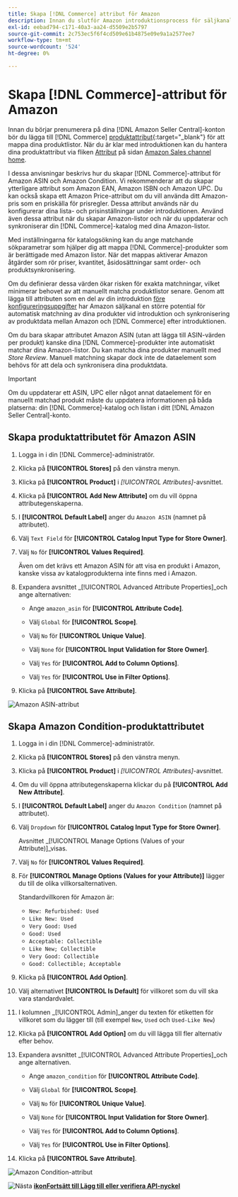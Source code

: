 ```yaml
---
title: Skapa [!DNL Commerce] attribut för Amazon
description: Innan du slutför Amazon introduktionsprocess för säljkanaler måste du kontrollera att du har de [!UICONTROL Commerce] produktattribut du behöver.
exl-id: eebad794-c171-40a3-aa24-d5509e2b5797
source-git-commit: 2c753ec5f6f4cd509e61b4875e09e9a1a2577ee7
workflow-type: tm+mt
source-wordcount: '524'
ht-degree: 0%

---
```


# Skapa [!DNL Commerce]-attribut för Amazon

Innan du börjar prenumerera på dina [!DNL Amazon Seller Central]-konton bör du lägga till [!DNL Commerce] [produktattribut](https://docs.magento.com/user-guide/stores/attributes-product.html){:target=&quot;_blank&quot;} för att mappa dina produktlistor. När du är klar med introduktionen kan du hantera dina produktattribut via fliken [Attribut](./managing-attributes.md) på sidan [Amazon Sales channel home](./amazon-sales-channel-home.md).

I dessa anvisningar beskrivs hur du skapar [!DNL Commerce]-attribut för Amazon ASIN och Amazon Condition. Vi rekommenderar att du skapar ytterligare attribut som Amazon EAN, Amazon ISBN och Amazon UPC. Du kan också skapa ett Amazon Price-attribut om du vill använda ditt Amazon-pris som en priskälla för prisregler. Dessa attribut används när du konfigurerar dina lista- och prisinställningar under introduktionen. Använd även dessa attribut när du skapar Amazon-listor och när du uppdaterar och synkroniserar din [!DNL Commerce]-katalog med dina Amazon-listor.

Med inställningarna för katalogsökning kan du ange matchande sökparametrar som hjälper dig att mappa [!DNL Commerce]-produkter som är berättigade med Amazon listor. När det mappas aktiverar Amazon åtgärder som rör priser, kvantitet, åsidosättningar samt order- och produktsynkronisering.

Om du definierar dessa värden ökar risken för exakta matchningar, vilket minimerar behovet av att manuellt matcha produktlistor senare. Genom att lägga till attributen som en del av din introduktion [före konfigureringsuppgifter](./amazon-pre-setup-tasks.md) har Amazon säljkanal en större potential för automatisk matchning av dina produkter vid introduktion och synkronisering av produktdata mellan Amazon och [!DNL Commerce] efter introduktionen.

Om du bara skapar attributet Amazon ASIN (utan att lägga till ASIN-värden per produkt) kanske dina [!DNL Commerce]-produkter inte automatiskt matchar dina Amazon-listor. Du kan matcha dina produkter manuellt med _Store Review_. Manuell matchning skapar dock inte de dataelement som behövs för att dela och synkronisera dina produktdata.

>[!IMPORTANT]
>
>Om du uppdaterar ett ASIN, UPC eller något annat dataelement för en manuellt matchad produkt måste du uppdatera informationen på båda platserna: din [!DNL Commerce]-katalog och listan i ditt [!DNL Amazon Seller Central]-konto.

## Skapa produktattributet för Amazon ASIN

1. Logga in i din [!DNL Commerce]-administratör.

1. Klicka på **[!UICONTROL Stores]** på den vänstra menyn.

1. Klicka på **[!UICONTROL Product]** i _[!UICONTROL Attributes]_-avsnittet.

1. Klicka på **[!UICONTROL Add New Attribute]** om du vill öppna attributegenskaperna.

1. I **[!UICONTROL Default Label]** anger du `Amazon ASIN` (namnet på attributet).

1. Välj `Text Field` för **[!UICONTROL Catalog Input Type for Store Owner]**.

1. Välj `No` för **[!UICONTROL Values Required]**.

   Även om det krävs ett Amazon ASIN för att visa en produkt i Amazon, kanske vissa av katalogprodukterna inte finns med i Amazon.

1. Expandera avsnittet _[!UICONTROL Advanced Attribute Properties]_och ange alternativen:

   - Ange `amazon_asin` för **[!UICONTROL Attribute Code]**.

   - Välj `Global` för **[!UICONTROL Scope]**.

   - Välj `No` för **[!UICONTROL Unique Value]**.

   - Välj `None` för **[!UICONTROL Input Validation for Store Owner]**.

   - Välj `Yes` för **[!UICONTROL Add to Column Options]**.

   - Välj `Yes` för **[!UICONTROL Use in Filter Options]**.

1. Klicka på **[!UICONTROL Save Attribute]**.

![Amazon ASIN-attribut](assets/creating-asin-attribute.png)

## Skapa Amazon Condition-produktattributet

1. Logga in i din [!DNL Commerce]-administratör.

1. Klicka på **[!UICONTROL Stores]** på den vänstra menyn.

1. Klicka på **[!UICONTROL Product]** i _[!UICONTROL Attributes]_-avsnittet.

1. Om du vill öppna attributegenskaperna klickar du på **[!UICONTROL Add New Attribute]**.

1. I **[!UICONTROL Default Label]** anger du `Amazon Condition` (namnet på attributet).

1. Välj `Dropdown` för **[!UICONTROL Catalog Input Type for Store Owner]**.

   Avsnittet _[!UICONTROL Manage Options (Values of your Attribute)]_visas.

1. Välj `No` för **[!UICONTROL Values Required]**.

1. För **[!UICONTROL Manage Options (Values for your Attribute)]** lägger du till de olika villkorsalternativen.

   Standardvillkoren för Amazon är:

   - `New: Refurbished: Used`
   - `Like New: Used`
   - `Very Good: Used`
   - `Good: Used`
   - `Acceptable: Collectible`
   - `Like New; Collectible`
   - `Very Good: Collectible`
   - `Good: Collectible; Acceptable`

1. Klicka på **[!UICONTROL Add Option]**.

1. Välj alternativet **[!UICONTROL Is Default]** för villkoret som du vill ska vara standardvalet.

1. I kolumnen _[!UICONTROL Admin]_anger du texten för etiketten för villkoret som du lägger till (till exempel `New`, `Used` och `Used-Like New`)

1. Klicka på **[!UICONTROL Add Option]** om du vill lägga till fler alternativ efter behov.

1. Expandera avsnittet _[!UICONTROL Advanced Attribute Properties]_och ange alternativen.

   - Ange `amazon_condition` för **[!UICONTROL Attribute Code]**.

   - Välj `Global` för **[!UICONTROL Scope]**.

   - Välj `No` för **[!UICONTROL Unique Value]**.

   - Välj `None` för **[!UICONTROL Input Validation for Store Owner]**.

   - Välj `Yes` för **[!UICONTROL Add to Column Options]**.

   - Välj `Yes` för **[!UICONTROL Use in Filter Options]**.

1. Klicka på **[!UICONTROL Save Attribute]**.

![Amazon Condition-attribut](assets/creating-amazon-condition-attribute.png)

![Nästa ](assets/btn-next.png) [**ikonFortsätt till Lägg till eller verifiera API-nyckel**](./amazon-verify-api-key.md)
